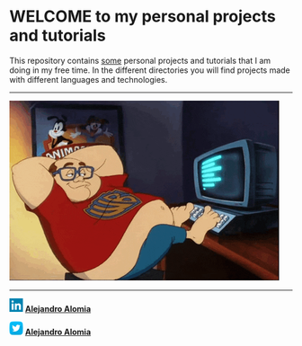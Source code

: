 # WELCOME  to my personal projects and tutorials

This repository contains <u>some</u> personal projects and tutorials that I am doing in my free time.
In the different directories you will find projects made with different languages and technologies.

------

![](imgs/giphy.gif) 

------

![](imgs/linkedin.png) [**Alejandro Alomia**](https://www.linkedin.com/in/alejandro-alomia-b122611a3/) 

![twitter](imgs/gorjeo.png) [**Alejandro Alomia**](https://twitter.com/Alomia730)


